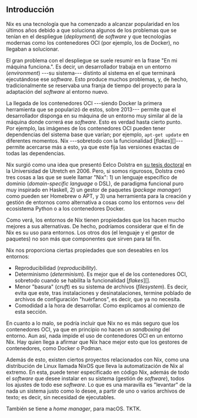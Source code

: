 



## Introducción

Nix es una tecnología que ha comenzado a alcanzar popularidad en los últimos
años debido a que soluciona algunos de los problemas que se tenían en el
despliegue (_deployment_) de _software_ y que tecnologías modernas como los
contenedores OCI (por ejemplo, los de Docker), no llegaban a solucionar.

El gran problema con el despliegue se suele resumir en la frase "En mi
máquina funciona.". Es decir, un desarrollador trabaja en un entorno
(_environment_) ---su sistema--- distinto al sistema en el que terminará
ejecutándose ese _software_. Esto produce muchos problemas, y, de hecho,
tradicionalmente se reservaba una franja de tiempo del proyecto para la
adaptación del _software_ al entorno nuevo.

La llegada de los contenedores OCI ---siendo Docker la primera herramienta
que se popularizó de estos, sobre 2013--- permite que el desarrollador
disponga en su máquina de un entorno muy similar al de la máquina donde
correrá ese _software_. Esto es verdad hasta cierto punto. Por ejemplo, las
imágenes de los contenedores OCI pueden tener dependencias del sistema base
que varían; por ejemplo, `apt-get update` en diferentes momentos. Nix
---sobretodo con la funcionalidad [_flakes_][]--- permite acercarse más a
esto, ya que este fija las versiones exactas de todas las dependencias.

Nix surgió como una idea que presentó Eelco Dolstra en [su tesis doctoral][]
en la Universidad de Utretch en 2006. Pero, si somos rigurosos, Dolstra creó
tres cosas a las que se suele llamar "Nix": 1) un lenguaje específico de
dominio (_domain-specific language_ o DSL), de paradigma funcional puro muy
inspirado en Haskell, 2) un gestor de paquetes (_package manager_) como
pueden ser Homebrew o APT, y 3) una herramienta para la creación y gestión
de entornos como alternativa a cosas como los entornos `venv` del ecosistema
Python o a los contenedores Docker.

[su tesis doctoral]: https://edolstra.github.io/pubs/phd-thesis.pdf

Como verá, los entornos de Nix tienen propiedades que los hacen mucho
mejores a sus alternativas. De hecho, podríamos considerar que el fin de Nix
es su uso para entornos. Los otros dos (el lenguaje y el gestor de paquetes)
no son más que componentes que sirven para tal fin.

Nix nos proporciona ciertas propiedades que son deseables en los entornos:

- Reproducibilidad (_reproducibility_).
- Determinismo (_determinism_). Es mejor que el de los contenedores OCI,
  sobretodo cuando se habilita la funcionalidad [_flakes_][].
- Menor "basura" (_cruft_) es su sistema de archivos (_filesystem_). Es
  decir, evita que este, tras instalaciones y desinatalaciones, termine
  poblado de archivos de configuración "huérfanos", es decir, que ya no
  necesita.
- Comodidad a la hora de desarrollar. Como explicamos al comienzo de esta
  sección.

En cuanto a lo malo, se podría incluir que Nix no es más seguro que los
contenedores OCI, ya que en principio no hacen un _sandboxing_ del entorno.
Aun así, nada impide el uso de contenedores OCI en un entorno Nix. Hay quien
llega a afirmar que Nix hace mejor esto que los gestores de contenedores,
como Docker o Podman.

Además de esto, existen ciertos proyectos relacionados con Nix, como una
distribución de Linux llamada NixOS que lleva la automatización de Nix al
extremo. En esta, puede tener especificado en código Nix, además de todo el
_software_ que desee instalar en su sistema (gestión de _software_), todos
los ajustes de todo ese _software_. Lo que es una maravilla es "levantar" de
la nada un sistema justo como lo desee, a partir de uno o varios archivos de
texto; es decir, sin necesidad de ejecutables.

También se tiene a _home manager_, para macOS. TKTK.



<!--
De hecho, en mi caso particular, al igual que le sucede a muchos otros
usuarios de Nix, he pasado a instalar menos _software_ para todo el sistema
(_systemwide_) en favor de crear más frecuentemente entornos para propósitos
específicos. Por ejemplo, un _software_ que solía instalar de forma global
en mi sistema de uso personal es `yt-dlp`, que permite la descarga de vídeos
de sitios web. Ahora, lo que hago es tener un entorno en el que, cuando se
activa, se tiene de forma local dicha herramienta. Esto es muy propicio para
herramientas del tipo de `yt-dlp`, que en realidad son más bien bibliotecas
(_libraries_). TKTK.
-->






